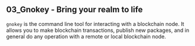 ## 03_Gnokey - Bring your realm to life

`gnokey` is the command line tool for interacting with a blockchain node. It
allows you to make blockchain transactions, publish new packages, and in general
do any operation with a remote or local blockchain node.


